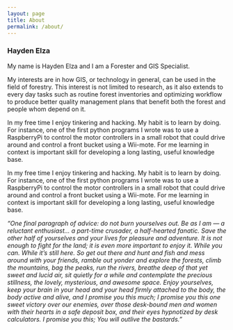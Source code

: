 ```yaml
---
layout: page
title: About
permalink: /about/
---
```


### Hayden Elza

My name is Hayden Elza and I am a Forester and GIS Specialist.
				
My interests are in how GIS, or technology in general, can be used in the field of forestry. This interest is not limited to research, as it also extends to every day tasks such as routine forest inventories and optimizing workflow to produce better quality management plans that benefit both the forest and people whom depend on it.

In my free time I enjoy tinkering and hacking. My habit is to learn by doing. For instance, one of the first python programs I wrote was to use a RaspberryPi to control the motor controllers in a small robot that could drive around and control a front bucket using a Wii-mote. For me learning in context is important skill for developing a long lasting, useful knowledge base.

In my free time I enjoy tinkering and hacking. My habit is to learn by doing. For instance, one of the first python programs I wrote was to use a RaspberryPi to control the motor controllers in a small robot that could drive around and control a front bucket using a Wii-mote. For me learning in context is important skill for developing a long lasting, useful knowledge base. 

*“One final paragraph of advice: do not burn yourselves out. Be as I am — a reluctant enthusiast... a part-time crusader, a half-hearted fanatic. Save the other half of yourselves and your lives for pleasure and adventure. It is not enough to fight for the land; it is even more important to enjoy it. While you can. While it’s still here. So get out there and hunt and fish and mess around with your friends, ramble out yonder and explore the forests, climb the mountains, bag the peaks, run the rivers, breathe deep of that yet sweet and lucid air, sit quietly for a while and contemplate the precious stillness, the lovely, mysterious, and awesome space. Enjoy yourselves, keep your brain in your head and your head firmly attached to the body, the body active and alive, and I promise you this much; I promise you this one sweet victory over our enemies, over those desk-bound men and women with their hearts in a safe deposit box, and their eyes hypnotized by desk calculators. I promise you this; You will outlive the bastards.”*